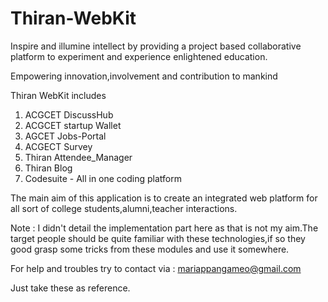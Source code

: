 # Thiran-WebKit
Inspire and illumine intellect by providing a project based collaborative platform to experiment and experience enlightened education.

Empowering innovation,involvement and contribution to mankind

Thiran WebKit includes 
  
   1. ACGCET DiscussHub
   2. ACGCET startup Wallet
   3. AGCET Jobs-Portal
   4. ACGECT Survey
   5. Thiran Attendee_Manager
   6. Thiran Blog
   7. Codesuite - All in one coding platform
   
   The main aim of this application is to create an integrated web platform for all sort of college students,alumni,teacher interactions.
   
   Note : I didn't detail the implementation part here as that is not my aim.The target people should be quite familiar with these       technologies,if so they good grasp some tricks from these modules and use it somewhere.
   
For help and troubles try to contact via : mariappangameo@gmail.com


Just take these as reference.
